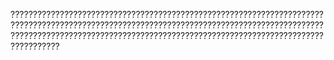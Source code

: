 ?????????????????????????????????????????????????????????????????????????????????????????????????????????????????????????????????????????????????????????????????????????????????????????????????????????????????????????????
